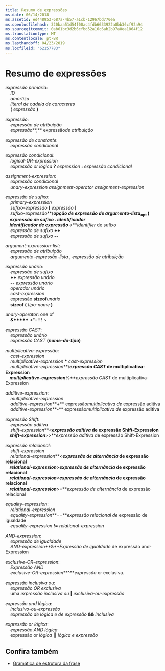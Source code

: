 ```yaml
---
title: Resumo de expressões
ms.date: 06/14/2018
ms.assetid: ed448953-687a-4b57-a1cb-12967bd770ea
ms.openlocfilehash: 320baa51d54f00ac4fdb6633922a8bb36cf92a94
ms.sourcegitcommit: 0ab61bc3d2b6cfbd52a16c6ab2b97a8ea1864f12
ms.translationtype: MT
ms.contentlocale: pt-BR
ms.lasthandoff: 04/23/2019
ms.locfileid: "62157783"
---
```

# <a name="summary-of-expressions"></a>Resumo de expressões

*expressão primária*:<br/>
&nbsp;&nbsp;&nbsp;&nbsp;*ID*<br/>
&nbsp;&nbsp;&nbsp;&nbsp;*amortiza*<br/>
&nbsp;&nbsp;&nbsp;&nbsp;*literal de cadeia de caracteres*<br/>
&nbsp;&nbsp;&nbsp;&nbsp;**(**  *expressão*  **)**

*expressão*:<br/>
&nbsp;&nbsp;&nbsp;&nbsp;*expressão de atribuição*<br/>
&nbsp;&nbsp;&nbsp;&nbsp;*expressão***,** expressão*de atribuição*    

*expressão de constante*:<br/>
&nbsp;&nbsp;&nbsp;&nbsp;*expressão condicional*

*expressão condicional*:<br/>
&nbsp;&nbsp;&nbsp;&nbsp;*logical-OR-expression*<br/>
&nbsp;&nbsp;&nbsp;&nbsp;*expressão or lógica*  **?**  *expression*  **:**  *expressão condicional*

*assignment-expression*:<br/>
&nbsp;&nbsp;&nbsp;&nbsp;*expressão condicional*<br/>
&nbsp;&nbsp;&nbsp;&nbsp;*unary-expression* *assignment-operator* *assignment-expression*

*expressão de sufixo*:<br/>
&nbsp;&nbsp;&nbsp;&nbsp;*primary-expression*<br/>
&nbsp;&nbsp;&nbsp;&nbsp;*sufixo-expressão*  **[**  *expressão*  **]**<br/>
&nbsp;&nbsp;&nbsp;&nbsp;*sufixo-expressão***(***opção de expressão de argumento-lista*<sub>opt</sub> **)**    <br/>
&nbsp;&nbsp;&nbsp;&nbsp;*expressão de sufixo*  **.**  *identificador*<br/>
&nbsp;&nbsp;&nbsp;&nbsp;*identificador de expressão***->***identifier* de sufixo    <br/>
&nbsp;&nbsp;&nbsp;&nbsp;*expressão de sufixo*  **++**<br/>
&nbsp;&nbsp;&nbsp;&nbsp;*expressão de sufixo*  **--**

*argument-expression-list*:<br/>
&nbsp;&nbsp;&nbsp;&nbsp;*expressão de atribuição*<br/>
&nbsp;&nbsp;&nbsp;&nbsp;*argumento-expressão-lista*  **,**  *expressão de atribuição*

*expressão unário*:<br/>
&nbsp;&nbsp;&nbsp;&nbsp;*expressão de sufixo*<br/>
&nbsp;&nbsp;&nbsp;&nbsp;**++**  *expressão unário*<br/>
&nbsp;&nbsp;&nbsp;&nbsp;**--**  *expressão unário*<br/>
&nbsp;&nbsp;&nbsp;&nbsp;*operador unário*<br/>
&nbsp;&nbsp;&nbsp;&nbsp;*cast-expression*<br/>
&nbsp;&nbsp;&nbsp;&nbsp;expressão **sizeof***unário*  <br/>
&nbsp;&nbsp;&nbsp;&nbsp;**sizeof (**  *tipo-nome*  **)**

*unary-operator*: one of<br/>
&nbsp;&nbsp;&nbsp;&nbsp;**&****&#42;** **+**&#42;**-** **!** ! **~**

*expressão CAST*:<br/>
&nbsp;&nbsp;&nbsp;&nbsp;*expressão unário*<br/>
&nbsp;&nbsp;&nbsp;&nbsp;*expressão CAST* **(***nome-do-tipo***)**      

*multiplicativa-expressão*:<br/>
&nbsp;&nbsp;&nbsp;&nbsp;*cast-expression*<br/>
&nbsp;&nbsp;&nbsp;&nbsp;*multiplicative-expression*  **&#42;**  *cast-expression*<br/>
&nbsp;&nbsp;&nbsp;&nbsp;*multiplicative-expression***/***expressão CAST* de multiplicativa-Expression    <br/>
&nbsp;&nbsp;&nbsp;&nbsp;*multiplicative-expression***%***expressão CAST* de multiplicativa-Expression    

*additive-expression*:<br/>
&nbsp;&nbsp;&nbsp;&nbsp;*multiplicative-expression*<br/>
&nbsp;&nbsp;&nbsp;&nbsp;*additive-expression***+** expressão*multiplicativa de* expressão aditiva    <br/>
&nbsp;&nbsp;&nbsp;&nbsp;*additive-expression***-** expressão*multiplicativa de* expressão aditiva    

*expressão Shift*:<br/>
&nbsp;&nbsp;&nbsp;&nbsp;*expressão aditiva*<br/>
&nbsp;&nbsp;&nbsp;&nbsp;*shift-expression***\<***expressão aditiva* de expressão Shift-Expression    <br/>
&nbsp;&nbsp;&nbsp;&nbsp;*shift-expression***>>***expressão aditiva* de expressão Shift-Expression    

*expressão relacional*:<br/>
&nbsp;&nbsp;&nbsp;&nbsp;*shift-expression*<br/>
&nbsp;&nbsp;&nbsp;&nbsp;*relational-expression***\<***expressão de alternância* de expressão relacional    <br/>
&nbsp;&nbsp;&nbsp;&nbsp;*relational-expression***>***expressão de alternância* de expressão relacional    <br/>
&nbsp;&nbsp;&nbsp;&nbsp;*relational-expression***\<***expressão de alternância* de expressão relacional    <br/>
&nbsp;&nbsp;&nbsp;&nbsp;*relational-expression***>=***expressão de alternância* de expressão relacional    

*equality-expression*:<br/>
&nbsp;&nbsp;&nbsp;&nbsp;*relational-expression*<br/>
&nbsp;&nbsp;&nbsp;&nbsp;*equality-expression***==***expressão relacional de* expressão de igualdade    <br/>
&nbsp;&nbsp;&nbsp;&nbsp;*equality-expression*  **!=**  *relational-expression*

*AND-expression*:<br/>
&nbsp;&nbsp;&nbsp;&nbsp;*expressão de igualdade*<br/>
&nbsp;&nbsp;&nbsp;&nbsp;*AND-expression***&***Expressão de igualdade* de expressão and-Expression    

*exclusive-OR-expression*:<br/>
&nbsp;&nbsp;&nbsp;&nbsp;*Expressão AND*<br/>
&nbsp;&nbsp;&nbsp;&nbsp;*exclusive-OR-expression***^***expressão* or exclusiva.    

*expressão inclusiva ou*:<br/>
&nbsp;&nbsp;&nbsp;&nbsp;*expressão OR exclusiva*<br/>
&nbsp;&nbsp;&nbsp;&nbsp;uma *expressão inclusiva ou* **&#124;** *exclusiva-ou-expressão*    

*expressão and lógica*:<br/>
&nbsp;&nbsp;&nbsp;&nbsp;*inclusivo-ou-expressão*<br/>
&nbsp;&nbsp;&nbsp;&nbsp;*expressão de lógica e de expressão*  **&&**  *inclusiva*

*expressão or lógica*:<br/>
&nbsp;&nbsp;&nbsp;&nbsp;*expressão AND lógica*<br/>
&nbsp;&nbsp;&nbsp;&nbsp;expressão or *lógica* **&#124;&#124;** *lógica e expressão*    

## <a name="see-also"></a>Confira também

- [Gramática de estrutura da frase](../c-language/phrase-structure-grammar.md)
